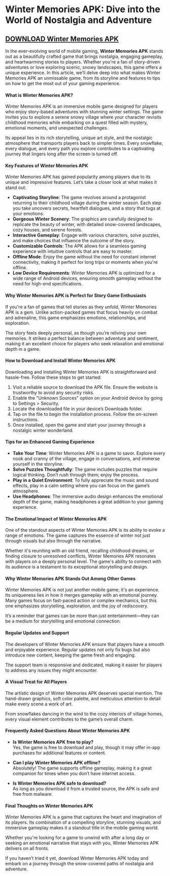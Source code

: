 # Winter Memories APK: Dive into the World of Nostalgia and Adventure  

## [DOWNLOAD Winter Memories APK](https://bom.so/WDTpOk)

In the ever-evolving world of mobile gaming, **Winter Memories APK** stands out as a beautifully crafted game that brings nostalgia, engaging gameplay, and heartwarming stories to players. Whether you're a fan of story-driven adventures or love exploring scenic, snowy landscapes, this game offers a unique experience. In this article, we’ll delve deep into what makes Winter Memories APK an unmissable game, from its storyline and features to tips on how to get the most out of your gaming experience.

#### What is Winter Memories APK?  

Winter Memories APK is an immersive mobile game designed for players who enjoy story-based adventures with stunning winter settings. The game invites you to explore a serene snowy village where your character revisits childhood memories while embarking on a quest filled with mystery, emotional moments, and unexpected challenges.  

Its appeal lies in its rich storytelling, unique art style, and the nostalgic atmosphere that transports players back to simpler times. Every snowflake, every dialogue, and every path you explore contributes to a captivating journey that lingers long after the screen is turned off.  

#### Key Features of Winter Memories APK  

Winter Memories APK has gained popularity among players due to its unique and impressive features. Let’s take a closer look at what makes it stand out:  

- **Captivating Storyline**: The game revolves around a protagonist returning to their childhood village during the winter season. Each step you take uncovers secrets, heartfelt dialogues, and a story that tugs at your emotions.  
- **Gorgeous Winter Scenery**: The graphics are carefully designed to replicate the beauty of winter, with detailed snow-covered landscapes, cozy houses, and serene forests.  
- **Interactive Gameplay**: Engage with various characters, solve puzzles, and make choices that influence the outcome of the story.  
- **Customizable Controls**: The APK allows for a seamless gaming experience with intuitive controls that are easy to master.  
- **Offline Mode**: Enjoy the game without the need for constant internet connectivity, making it perfect for long trips or moments when you're offline.  
- **Low Device Requirements**: Winter Memories APK is optimized for a wide range of Android devices, ensuring smooth gameplay without the need for high-end specifications.  

#### Why Winter Memories APK is Perfect for Story Game Enthusiasts  

If you're a fan of games that tell stories as they unfold, Winter Memories APK is a gem. Unlike action-packed games that focus heavily on combat and adrenaline, this game emphasizes emotions, relationships, and exploration.  

The story feels deeply personal, as though you’re reliving your own memories. It strikes a perfect balance between adventure and sentiment, making it an excellent choice for players who seek relaxation and emotional depth in a game.  

#### How to Download and Install Winter Memories APK  

Downloading and installing Winter Memories APK is straightforward and hassle-free. Follow these steps to get started:  

1. Visit a reliable source to download the APK file. Ensure the website is trustworthy to avoid any security risks.  
2. Enable the "Unknown Sources" option on your Android device by going to Settings > Security.  
3. Locate the downloaded file in your device’s Downloads folder.  
4. Tap on the file to begin the installation process. Follow the on-screen instructions.  
5. Once installed, open the game and start your journey through a nostalgic winter wonderland.  

#### Tips for an Enhanced Gaming Experience  

- **Take Your Time**: Winter Memories APK is a game to savor. Explore every nook and cranny of the village, engage in conversations, and immerse yourself in the storyline.  
- **Solve Puzzles Thoughtfully**: The game includes puzzles that require logical thinking. Don’t rush through them; enjoy the process.  
- **Play in a Quiet Environment**: To fully appreciate the music and sound effects, play in a calm setting where you can focus on the game’s atmosphere.  
- **Use Headphones**: The immersive audio design enhances the emotional depth of the game, making headphones a great addition to your gaming experience.  

#### The Emotional Impact of Winter Memories APK  

One of the standout aspects of Winter Memories APK is its ability to evoke a range of emotions. The game captures the essence of winter not just through visuals but also through the narrative.  

Whether it's reuniting with an old friend, recalling childhood dreams, or finding closure to unresolved conflicts, Winter Memories APK resonates with players on a deeply personal level. The game's ability to connect with its audience is a testament to its exceptional storytelling and design.  

#### Why Winter Memories APK Stands Out Among Other Games  

Winter Memories APK is not just another mobile game; it's an experience. Its uniqueness lies in how it merges gameplay with an emotional journey. Many games focus on fast-paced action or complex mechanics, but this one emphasizes storytelling, exploration, and the joy of rediscovery.  

It’s a reminder that games can be more than just entertainment—they can be a medium for storytelling and emotional connection.  

#### Regular Updates and Support  

The developers of Winter Memories APK ensure that players have a smooth and enjoyable experience. Regular updates not only fix bugs but also introduce new content, keeping the game fresh and engaging.  

The support team is responsive and dedicated, making it easier for players to address any issues they might encounter.  

#### A Visual Treat for All Players  

The artistic design of Winter Memories APK deserves special mention. The hand-drawn graphics, soft color palette, and meticulous attention to detail make every scene a work of art.  

From snowflakes dancing in the wind to the cozy interiors of village homes, every visual element contributes to the game’s overall charm.  

#### Frequently Asked Questions About Winter Memories APK  

- **Is Winter Memories APK free to play?**  
  Yes, the game is free to download and play, though it may offer in-app purchases for additional features or content.  

- **Can I play Winter Memories APK offline?**  
  Absolutely! The game supports offline gameplay, making it a great companion for times when you don’t have internet access.  

- **Is Winter Memories APK safe to download?**  
  As long as you download it from a trusted source, the APK is safe and free from malware.  

#### Final Thoughts on Winter Memories APK  

Winter Memories APK is a game that captures the heart and imagination of its players. Its combination of a compelling storyline, stunning visuals, and immersive gameplay makes it a standout title in the mobile gaming world.  

Whether you're looking for a game to unwind with after a long day or seeking an emotional narrative that stays with you, Winter Memories APK delivers on all fronts.  

If you haven’t tried it yet, download Winter Memories APK today and embark on a journey through the snow-covered paths of nostalgia and adventure.
